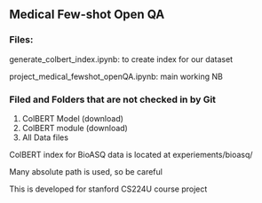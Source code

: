 

## Medical Few-shot Open QA

### Files:

generate_colbert_index.ipynb: to create index for our dataset

project_medical_fewshot_openQA.ipynb: main working NB

### Filed and Folders that are not checked in by Git

1. ColBERT Model (download)
2. ColBERT module (download)
3. All Data files

ColBERT index for BioASQ data is located at experiements/bioasq/

Many absolute path is used, so be careful

This is developed for stanford CS224U course project
